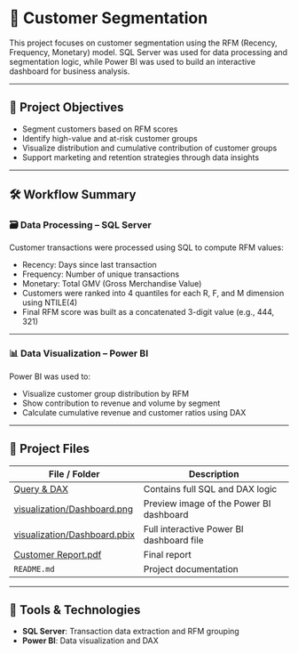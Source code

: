 
# 🧩 Customer Segmentation

This project focuses on customer segmentation using the RFM (Recency, Frequency, Monetary) model. SQL Server was used for data processing and segmentation logic, while Power BI was used to build an interactive dashboard for business analysis.

---

## 🧠 Project Objectives

- Segment customers based on RFM scores
- Identify high-value and at-risk customer groups
- Visualize distribution and cumulative contribution of customer groups
- Support marketing and retention strategies through data insights

---

## 🛠️ Workflow Summary

### 🗃️ Data Processing – SQL Server

Customer transactions were processed using SQL to compute RFM values:

- Recency: Days since last transaction
- Frequency: Number of unique transactions
- Monetary: Total GMV (Gross Merchandise Value)
- Customers were ranked into 4 quantiles for each R, F, and M dimension using NTILE(4)
- Final RFM score was built as a concatenated 3-digit value (e.g., 444, 321)

---

### 📊 Data Visualization – Power BI

Power BI was used to:

- Visualize customer group distribution by RFM
- Show contribution to revenue and volume by segment
- Calculate cumulative revenue and customer ratios using DAX

---

## 📁 Project Files  

| File / Folder | Description |
|---------------|-------------|
| [Query & DAX](https://github.com/ntmh12/customer-segmentation/blob/main/Query%20%26%20DAX.txt) | Contains full SQL and DAX logic |
| [visualization/Dashboard.png](https://github.com/ntmh12/customer-segmentation/blob/main/visualization/Dashboard.png) | Preview image of the Power BI dashboard |
| [visualization/Dashboard.pbix](https://github.com/ntmh12/customer-segmentation/blob/main/visualization/Dashboard.pbix) | Full interactive Power BI dashboard file |
| [Customer Report.pdf](https://github.com/ntmh12/customer-segmentation/blob/main/Customer%20Report.pdf) | Final report |
| `README.md` | Project documentation |

---

## 🧰 Tools & Technologies

- **SQL Server**: Transaction data extraction and RFM grouping
- **Power BI**: Data visualization and DAX
